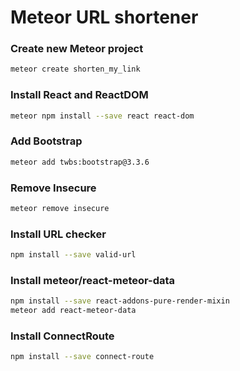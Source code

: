 Meteor URL shortener
====================

### Create new Meteor project ###
```bash
meteor create shorten_my_link
```

### Install React and ReactDOM ###
```bash
meteor npm install --save react react-dom
```

### Add Bootstrap ###
```bash
meteor add twbs:bootstrap@3.3.6
```
### Remove Insecure ###
```bash
meteor remove insecure
```

### Install URL checker ###
```bash
npm install --save valid-url
```

### Install meteor/react-meteor-data ###
```bash
npm install --save react-addons-pure-render-mixin
meteor add react-meteor-data
```

### Install ConnectRoute ###
```bash
npm install --save connect-route
```